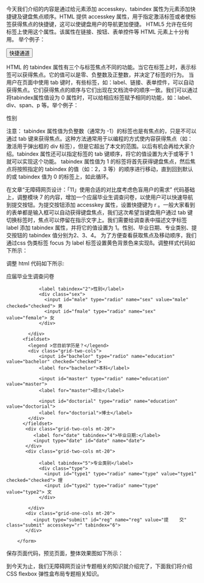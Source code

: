 今天我们介绍的内容是通过给元素添加 accesskey、tabindex 属性为元素添加快捷键及键盘焦点顺序。HTML 提供 accesskey 属性，用于指定激活标签或者使标签获得焦点的快捷键，这可以使键盘用户的导航更加便捷。 HTML5 允许在任何标签上使用这个属性。该属性在链接、按钮、表单控件等 HTML 元素上十分有用。 举个例子： 

<button accesskey="b">快捷通道</button>

HTML 的 tabindex 属性有三个与标签焦点不同的功能。当它在标签上时，表示标签可以获得焦点。它的值可以是零、负整数及正整数，并决定了标签的行为。 当用户在页面中使用 tab 键时，有些标签，如：label、链接、表单控件，可以自动获得焦点。它们获得焦点的顺序与它们出现在文档流中的顺序一致。我们可以通过将tabindex属性值设为 0 属性时，可以给相应标签赋予相同的功能，如：label、div、span、p 等。举个例子：

<div tabindex="0">性别</div> 

注意： tabindex 属性值为负整数（通常为 -1）的标签也是有焦点的，只是不可以通过 tab 键来获得焦点。这种方法通常用于以编程的方式使内容获得焦点（如：激活用于弹出框的 div 标签），但是它超出了本文的范围。以后有机会再给大家介绍。tabindex 属性还可以指定标签的 tab 键顺序，将它的值设置为大于或等于 1 就可以实现这个功能。 tabindex 属性值为 1 的标签将首先获得键盘焦点，然后焦点将按照指定的 tabindex 的值（如：2，3 等）的顺序进行移动，直到回到默认的或 tabindex 值为 0 的标签上，如此循环。

在文章“无障碍网页设计：「11」使用合适的对比度考虑色盲用户的需求” 代码基础上，调整模块 7 的内容，增加一个应届毕业生调查问卷，以使用户可以快速导航到提交按钮。为提交按钮添加 accesskey 属性，设置快捷键为 r 。一般大家看到的表单都是输入框可以自动获得键盘焦点，我们这次希望当键盘用户通过 tab 键切换标签时，焦点可以停留在指示文字上。我们需要给调查表中描述文字标签 label 添加 tabindex 属性，并将它的值设置为 1。性别、毕业日期、专业类别、提交按钮的 tabindex 值分别为2、3、4。 为了方便查看获取焦点及移动顺序，我们通过css 伪类标签 focus 为 label 标签设置黄色背景色来实现ß。调整样式代码如下所示：

<style type="text/css">
    
      label:focus {
        background-color: yellow;
      }

</style>

调整 html 代码如下所示:

<article class="article  ant-col ant-col-xs-24 ant-col-sm-12 ant-col-md-12 ant-col-lg-12 ant-col-xl-6">
   <div class="card">
      <form>
            <div class="grid-one-cols mt-20">          
              <label tabindex="1">应届毕业生调查问卷</label>
           </div>
           <div class="grid-two-cols mt-20">                           

                <label tabindex="2">性别</label>
                <div class="sex">
                  <input id="male" type="radio" name="sex" value="male" checked="checked"> 男
                  <input id="fmale" type="radio" name="sex" value="female"> 女
                </div>

            </div>
          <fieldset>
            <legend >您目前学历是？</legend>
            <div class="grid-two-cols">                           
                <input id="bachelor" type="radio" name="education" value="bachelor" checked="checked">
                <label for="bachelor">本科</label>
                 
                <input id="master" type="radio" name="education" value="master">
                <label for="master">硕士</label>
               
                <input id="doctorial" type="radio" name="education" value="doctorial">
                <label for="doctorial">博士</label>
            </div>
          </fieldset>
           <div class="grid-two-cols mt-20">          
              <label for="date" tabindex="4">毕业日期:</label>
              <input type="date" id="date" name="date">
           </div>
           <div class="grid-two-cols mt-20">                           

                <label tabindex="5">专业类别</label>
                <div class="type">
                  <input id="type1" type="radio" name="type" value="type1" checked="checked"> 理
                  <input id="type2" type="radio" name="type" value="type2"> 文
                </div>

            </div>
           <div class="grid-one-cols mt-20">          
              <input type="submit" id="reg" name="reg" value="提    交" class="submit" accesskey="r" tabindex="6">
           </div>
           
        </form>
  </div>
</article>


保存页面代码，预览页面，整体效果图如下所示：


到今天为止，我们无障碍网页设计专题相关的知识就介绍完了，下面我们将介绍 CSS flexbox 弹性盒布局专题相关知识。
